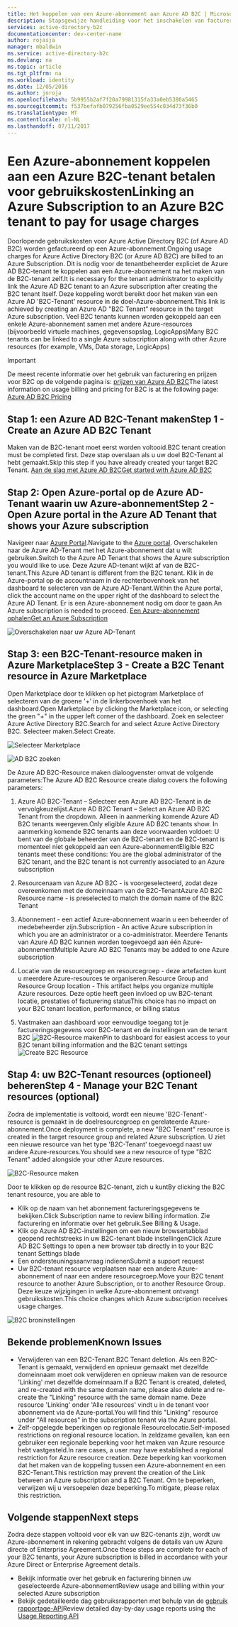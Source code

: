 ```yaml
---
title: Het koppelen van een Azure-abonnement aan Azure AD B2C | Microsoft Docs
description: Stapsgewijze handleiding voor het inschakelen van facturering voor Azure AD B2C-tenant in een Azure-abonnement.
services: active-directory-b2c
documentationcenter: dev-center-name
author: rojasja
manager: mbaldwin
ms.service: active-directory-b2c
ms.devlang: na
ms.topic: article
ms.tgt_pltfrm: na
ms.workload: identity
ms.date: 12/05/2016
ms.author: joroja
ms.openlocfilehash: 5b9955b2af7f20a79981315fa33a0eb5380a5465
ms.sourcegitcommit: f537befafb079256fba0529ee554c034d73f36b0
ms.translationtype: MT
ms.contentlocale: nl-NL
ms.lasthandoff: 07/11/2017
---
```

# <a name="linking-an-azure-subscription-to-an-azure-b2c-tenant-to-pay-for-usage-charges"></a><span data-ttu-id="9d585-103">Een Azure-abonnement koppelen aan een Azure B2C-tenant betalen voor gebruikskosten</span><span class="sxs-lookup"><span data-stu-id="9d585-103">Linking an Azure Subscription to an Azure B2C tenant to pay for usage charges</span></span>

<span data-ttu-id="9d585-104">Doorlopende gebruikskosten voor Azure Active Directory B2C (of Azure AD B2C) worden gefactureerd op een Azure-abonnement.</span><span class="sxs-lookup"><span data-stu-id="9d585-104">Ongoing usage charges for Azure Active Directory B2C (or Azure AD B2C) are billed to an Azure Subscription.</span></span> <span data-ttu-id="9d585-105">Dit is nodig voor de tenantbeheerder expliciet de Azure AD B2C-tenant te koppelen aan een Azure-abonnement na het maken van de B2C-tenant zelf.</span><span class="sxs-lookup"><span data-stu-id="9d585-105">It is necessary for the tenant administrator to explicitly link the Azure AD B2C tenant to an Azure subscription after creating the B2C tenant itself.</span></span>  <span data-ttu-id="9d585-106">Deze koppeling wordt bereikt door het maken van een Azure AD 'B2C-Tenant' resource in de doel-Azure-abonnement.</span><span class="sxs-lookup"><span data-stu-id="9d585-106">This link is achieved by creating an Azure AD "B2C Tenant" resource in the target Azure subscription.</span></span> <span data-ttu-id="9d585-107">Veel B2C tenants kunnen worden gekoppeld aan een enkele Azure-abonnement samen met andere Azure-resources (bijvoorbeeld virtuele machines, gegevensopslag, LogicApps)</span><span class="sxs-lookup"><span data-stu-id="9d585-107">Many B2C tenants can be linked to a single Azure subscription along with other Azure resources (for example, VMs, Data storage, LogicApps)</span></span>


> [!IMPORTANT]
> <span data-ttu-id="9d585-108">De meest recente informatie over het gebruik van facturering en prijzen voor B2C op de volgende pagina is: [prijzen van Azure AD B2C](
https://azure.microsoft.com/pricing/details/active-directory-b2c/)</span><span class="sxs-lookup"><span data-stu-id="9d585-108">The latest information on usage billing and pricing for B2C is at the following page: [Azure AD B2C Pricing](
https://azure.microsoft.com/pricing/details/active-directory-b2c/)</span></span>

## <a name="step-1---create-an-azure-ad-b2c-tenant"></a><span data-ttu-id="9d585-109">Stap 1: een Azure AD B2C-Tenant maken</span><span class="sxs-lookup"><span data-stu-id="9d585-109">Step 1 - Create an Azure AD B2C Tenant</span></span>
<span data-ttu-id="9d585-110">Maken van de B2C-tenant moet eerst worden voltooid.</span><span class="sxs-lookup"><span data-stu-id="9d585-110">B2C tenant creation must be completed first.</span></span> <span data-ttu-id="9d585-111">Deze stap overslaan als u uw doel B2C-Tenant al hebt gemaakt.</span><span class="sxs-lookup"><span data-stu-id="9d585-111">Skip this step if you have already created your target B2C Tenant.</span></span> [<span data-ttu-id="9d585-112">Aan de slag met Azure AD B2C</span><span class="sxs-lookup"><span data-stu-id="9d585-112">Get started with Azure AD B2C</span></span>](active-directory-b2c-get-started.md)

## <a name="step-2---open-azure-portal-in-the-azure-ad-tenant-that-shows-your-azure-subscription"></a><span data-ttu-id="9d585-113">Stap 2: Open Azure-portal op de Azure AD-Tenant waarin uw Azure-abonnement</span><span class="sxs-lookup"><span data-stu-id="9d585-113">Step 2 - Open Azure portal in the Azure AD Tenant that shows your Azure subscription</span></span>
<span data-ttu-id="9d585-114">Navigeer naar [Azure Portal](https://portal.azure.com).</span><span class="sxs-lookup"><span data-stu-id="9d585-114">Navigate to the [Azure portal](https://portal.azure.com).</span></span> <span data-ttu-id="9d585-115">Overschakelen naar de Azure AD-Tenant met het Azure-abonnement dat u wilt gebruiken.</span><span class="sxs-lookup"><span data-stu-id="9d585-115">Switch to the Azure AD Tenant that shows the Azure subscription you would like to use.</span></span> <span data-ttu-id="9d585-116">Deze Azure AD-tenant wijkt af van de B2C-tenant.</span><span class="sxs-lookup"><span data-stu-id="9d585-116">This Azure AD tenant is different from the B2C tenant.</span></span> <span data-ttu-id="9d585-117">Klik in de Azure-portal op de accountnaam in de rechterbovenhoek van het dashboard te selecteren van de Azure AD-Tenant.</span><span class="sxs-lookup"><span data-stu-id="9d585-117">Within the Azure portal, click the account name on the upper right of the dashboard to select the Azure AD Tenant.</span></span> <span data-ttu-id="9d585-118">Er is een Azure-abonnement nodig om door te gaan.</span><span class="sxs-lookup"><span data-stu-id="9d585-118">An Azure subscription is needed to proceed.</span></span> [<span data-ttu-id="9d585-119">Een Azure-abonnement ophalen</span><span class="sxs-lookup"><span data-stu-id="9d585-119">Get an Azure Subscription</span></span>](https://account.windowsazure.com/signup?showCatalog=True)

![Overschakelen naar uw Azure AD-Tenant](./media/active-directory-b2c-how-to-enable-billing/SelectAzureADTenant.png)

## <a name="step-3---create-a-b2c-tenant-resource-in-azure-marketplace"></a><span data-ttu-id="9d585-121">Stap 3: een B2C-Tenant-resource maken in Azure Marketplace</span><span class="sxs-lookup"><span data-stu-id="9d585-121">Step 3 - Create a B2C Tenant resource in Azure Marketplace</span></span>
<span data-ttu-id="9d585-122">Open Marketplace door te klikken op het pictogram Marketplace of selecteren van de groene '+' in de linkerbovenhoek van het dashboard.</span><span class="sxs-lookup"><span data-stu-id="9d585-122">Open Marketplace by clicking the Marketplace icon, or selecting the green "+" in the upper left corner of the dashboard.</span></span>  <span data-ttu-id="9d585-123">Zoek en selecteer Azure Active Directory B2C.</span><span class="sxs-lookup"><span data-stu-id="9d585-123">Search for and select Azure Active Directory B2C.</span></span> <span data-ttu-id="9d585-124">Selecteer maken.</span><span class="sxs-lookup"><span data-stu-id="9d585-124">Select Create.</span></span>

![Selecteer Marketplace](./media/active-directory-b2c-how-to-enable-billing/marketplace.png)

![AD B2C zoeken](./media/active-directory-b2c-how-to-enable-billing/searchb2c.png)

<span data-ttu-id="9d585-127">De Azure AD B2C-Resource maken dialoogvenster omvat de volgende parameters:</span><span class="sxs-lookup"><span data-stu-id="9d585-127">The Azure AD B2C Resource create dialog covers the following parameters:</span></span>

1. <span data-ttu-id="9d585-128">Azure AD B2C-Tenant – Selecteer een Azure AD B2C-Tenant in de vervolgkeuzelijst.</span><span class="sxs-lookup"><span data-stu-id="9d585-128">Azure AD B2C Tenant – Select an Azure AD B2C Tenant from the dropdown.</span></span>  <span data-ttu-id="9d585-129">Alleen in aanmerking komende Azure AD B2C tenants weergeven.</span><span class="sxs-lookup"><span data-stu-id="9d585-129">Only eligible Azure AD B2C tenants show.</span></span>  <span data-ttu-id="9d585-130">In aanmerking komende B2C tenants aan deze voorwaarden voldoet: U bent van de globale beheerder van de B2C-tenant en de B2C-tenant is momenteel niet gekoppeld aan een Azure-abonnement</span><span class="sxs-lookup"><span data-stu-id="9d585-130">Eligible B2C tenants meet these conditions: You are the global administrator of the B2C tenant, and the B2C tenant is not currently associated to an Azure subscription</span></span>

2. <span data-ttu-id="9d585-131">Resourcenaam van Azure AD B2C - is voorgeselecteerd, zodat deze overeenkomen met de domeinnaam van de B2C-Tenant</span><span class="sxs-lookup"><span data-stu-id="9d585-131">Azure AD B2C Resource name - is preselected to match the domain name of the B2C Tenant</span></span>

3. <span data-ttu-id="9d585-132">Abonnement - een actief Azure-abonnement waarin u een beheerder of medebeheerder zijn.</span><span class="sxs-lookup"><span data-stu-id="9d585-132">Subscription - An active Azure subscription in which you are an administrator or a co-administrator.</span></span>  <span data-ttu-id="9d585-133">Meerdere Tenants van Azure AD B2C kunnen worden toegevoegd aan één Azure-abonnement</span><span class="sxs-lookup"><span data-stu-id="9d585-133">Multiple Azure AD B2C Tenants may be added to one Azure subscription</span></span>

4. <span data-ttu-id="9d585-134">Locatie van de resourcegroep en resourcegroep - deze artefacten kunt u meerdere Azure-resources te organiseren.</span><span class="sxs-lookup"><span data-stu-id="9d585-134">Resource Group and Resource Group location - This artifact helps you organize multiple Azure resources.</span></span>  <span data-ttu-id="9d585-135">Deze optie heeft geen invloed op uw B2C-tenant locatie, prestaties of facturering status</span><span class="sxs-lookup"><span data-stu-id="9d585-135">This choice has no impact on your B2C tenant location, performance, or billing status</span></span>

5. <span data-ttu-id="9d585-136">Vastmaken aan dashboard voor eenvoudige toegang tot je factureringsgegevens voor B2C-tenant en de instellingen van de tenant B2C ![B2C-Resource maken](./media/active-directory-b2c-how-to-enable-billing/createresourceb2c.png)</span><span class="sxs-lookup"><span data-stu-id="9d585-136">Pin to dashboard for easiest access to your B2C tenant billing information and the B2C tenant settings ![Create B2C Resource](./media/active-directory-b2c-how-to-enable-billing/createresourceb2c.png)</span></span>

## <a name="step-4---manage-your-b2c-tenant-resources-optional"></a><span data-ttu-id="9d585-137">Stap 4: uw B2C-Tenant resources (optioneel) beheren</span><span class="sxs-lookup"><span data-stu-id="9d585-137">Step 4 - Manage your B2C Tenant resources (optional)</span></span>
<span data-ttu-id="9d585-138">Zodra de implementatie is voltooid, wordt een nieuwe 'B2C-Tenant'-resource is gemaakt in de doelresourcegroep en gerelateerde Azure-abonnement.</span><span class="sxs-lookup"><span data-stu-id="9d585-138">Once deployment is complete, a new "B2C Tenant" resource is created in the target resource group and related Azure subscription.</span></span>  <span data-ttu-id="9d585-139">U ziet een nieuwe resource van het type 'B2C-Tenant' toegevoegd naast uw andere Azure-resources.</span><span class="sxs-lookup"><span data-stu-id="9d585-139">You should see a new resource of type "B2C Tenant" added alongside your other Azure resources.</span></span>

![B2C-Resource maken](./media/active-directory-b2c-how-to-enable-billing/b2cresourcedashboard.png)

<span data-ttu-id="9d585-141">Door te klikken op de resource B2C-tenant, zich u kunt</span><span class="sxs-lookup"><span data-stu-id="9d585-141">By clicking the B2C tenant resource, you are able to</span></span>
- <span data-ttu-id="9d585-142">Klik op de naam van het abonnement factureringsgegevens te bekijken.</span><span class="sxs-lookup"><span data-stu-id="9d585-142">Click Subscription name to review billing information.</span></span> <span data-ttu-id="9d585-143">Zie facturering en informatie over het gebruik.</span><span class="sxs-lookup"><span data-stu-id="9d585-143">See Billing & Usage.</span></span>
- <span data-ttu-id="9d585-144">Klik op Azure AD B2C-instellingen om een nieuw browsertabblad geopend rechtstreeks in uw B2C-tenant blade instellingen</span><span class="sxs-lookup"><span data-stu-id="9d585-144">Click Azure AD B2C Settings to open a new browser tab directly in to your B2C tenant Settings blade</span></span>
- <span data-ttu-id="9d585-145">Een ondersteuningsaanvraag indienen</span><span class="sxs-lookup"><span data-stu-id="9d585-145">Submit a support request</span></span>
- <span data-ttu-id="9d585-146">Uw B2C-tenant resource verplaatsen naar een andere Azure-abonnement of naar een andere resourcegroep.</span><span class="sxs-lookup"><span data-stu-id="9d585-146">Move your B2C tenant resource to another Azure Subscription, or to another Resource Group.</span></span>  <span data-ttu-id="9d585-147">Deze keuze wijzigingen in welke Azure-abonnement ontvangt gebruikskosten.</span><span class="sxs-lookup"><span data-stu-id="9d585-147">This choice changes which Azure subscription receives usage charges.</span></span>

![B2C broninstellingen](./media/active-directory-b2c-how-to-enable-billing/b2cresourcesettings.png)

## <a name="known-issues"></a><span data-ttu-id="9d585-149">Bekende problemen</span><span class="sxs-lookup"><span data-stu-id="9d585-149">Known Issues</span></span>
- <span data-ttu-id="9d585-150">Verwijderen van een B2C-Tenant.</span><span class="sxs-lookup"><span data-stu-id="9d585-150">B2C Tenant deletion.</span></span> <span data-ttu-id="9d585-151">Als een B2C-Tenant is gemaakt, verwijderd en opnieuw gemaakt met dezelfde domeinnaam moet ook verwijderen en opnieuw maken van de resource 'Linking' met dezelfde domeinnaam.</span><span class="sxs-lookup"><span data-stu-id="9d585-151">If a B2C Tenant is created, deleted, and re-created with the same domain name, please also delete and re-create the "Linking" resource with the same domain name.</span></span>  <span data-ttu-id="9d585-152">Deze resource 'Linking' onder 'Alle resources' vindt u in de tenant voor abonnement via de Azure-portal.</span><span class="sxs-lookup"><span data-stu-id="9d585-152">You will find this "Linking" resource under "All resources" in the subscription tenant via the Azure portal.</span></span>
- <span data-ttu-id="9d585-153">Zelf-opgelegde beperkingen op regionale Resourcelocatie.</span><span class="sxs-lookup"><span data-stu-id="9d585-153">Self-imposed restrictions on regional resource location.</span></span>  <span data-ttu-id="9d585-154">In zeldzame gevallen, kan een gebruiker een regionale beperking voor het maken van Azure resource hebt vastgesteld.</span><span class="sxs-lookup"><span data-stu-id="9d585-154">In rare cases, a user may have established a regional restriction for Azure resource creation.</span></span>  <span data-ttu-id="9d585-155">Deze beperking kan voorkomen dat het maken van de koppeling tussen een Azure-abonnement en een B2C-Tenant.</span><span class="sxs-lookup"><span data-stu-id="9d585-155">This restriction may prevent the creation of the Link between an Azure subscription and a B2C Tenant.</span></span> <span data-ttu-id="9d585-156">Om te beperken, verwijzen wij u versoepelen deze beperking.</span><span class="sxs-lookup"><span data-stu-id="9d585-156">To mitigate, please relax this restriction.</span></span>

## <a name="next-steps"></a><span data-ttu-id="9d585-157">Volgende stappen</span><span class="sxs-lookup"><span data-stu-id="9d585-157">Next steps</span></span>
<span data-ttu-id="9d585-158">Zodra deze stappen voltooid voor elk van uw B2C-tenants zijn, wordt uw Azure-abonnement in rekening gebracht volgens de details van uw Azure directe of Enterprise Agreement.</span><span class="sxs-lookup"><span data-stu-id="9d585-158">Once these steps are complete for each of your B2C tenants, your Azure subscription is billed in accordance with your Azure Direct or Enterprise Agreement details.</span></span>
- <span data-ttu-id="9d585-159">Bekijk informatie over het gebruik en facturering binnen uw geselecteerde Azure-abonnement</span><span class="sxs-lookup"><span data-stu-id="9d585-159">Review usage and billing within your selected Azure subscription</span></span>
- <span data-ttu-id="9d585-160">Bekijk gedetailleerde dag gebruiksrapporten met behulp van de [gebruik rapportage-API](active-directory-b2c-reference-usage-reporting-api.md)</span><span class="sxs-lookup"><span data-stu-id="9d585-160">Review detailed day-by-day usage reports using the [Usage Reporting API](active-directory-b2c-reference-usage-reporting-api.md)</span></span>
